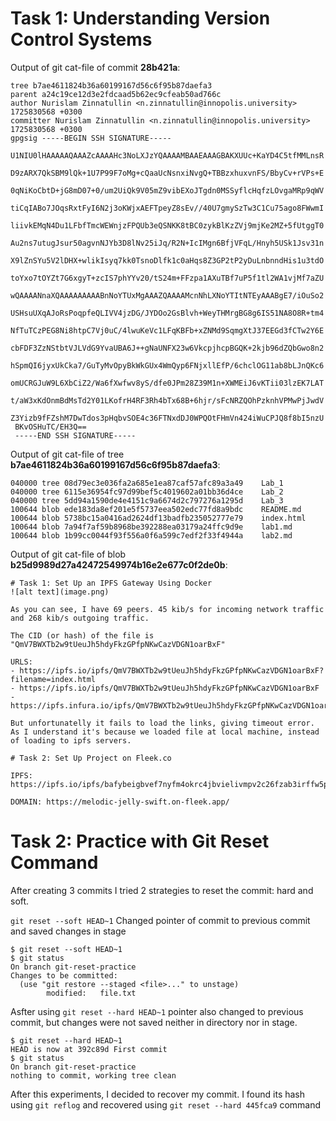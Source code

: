 # Task 1: Understanding Version Control Systems


Output of git cat-file of commit **28b421a**:

```
tree b7ae4611824b36a60199167d56c6f95b87daefa3
parent a24c19ce12d3e2fdcaad5b62ec9cfeab50ad766c
author Nurislam Zinnatullin <n.zinnatullin@innopolis.university> 1725830568 +0300
committer Nurislam Zinnatullin <n.zinnatullin@innopolis.university> 1725830568 +0300
gpgsig -----BEGIN SSH SIGNATURE-----
 U1NIU0lHAAAAAQAAAZcAAAAHc3NoLXJzYQAAAAMBAAEAAAGBAKXUUc+KaYD4C5tfMMLnsR
 D9zARX7QkSBM9lQk+1U7P99F7oMg+cQaaUcNsnxiNvgQ+TBBzxhuxvnFS/BbyCv+rVPs+E
 0qNiKoCbtD+jG8mD07+0/um2UiQk9V05mZ9vibEXoJTgdn0MSSyflcHqfzLOvgaMRp9qWV
 tiCqIABo7JOqsRxtFyI6N2j3oKWjxAEFTpeyZ8sEv//40U7gmySzTw3C1Cu75ago8FWwmI
 liivkEMqN4Du1LFbfTmcWEWnjzFPQUb3eQSNKK8tBC0zykBlKzZVj9mjKe2MZ+5fUtggT0
 Au2ns7utugJsur50agvnNJYb3D8lNv25iJq/R2N+IcIMgn6BfjVFqL/Hnyh5USk1Jsv31n
 X9lZnSYu5V2lDHX+wlikIsyq7kk0TsnoDlfk1c0aHqs8Z3GP2tP2yDuLnbnndHis1u3tdO
 toYxo7tOYZt7G6xgyT+zcIS7phYYv20/tS24m+FFzpa1AXuTBf7uP5f1tl2WA1vjMf7aZU
 wQAAAANnaXQAAAAAAAAABnNoYTUxMgAAAZQAAAAMcnNhLXNoYTItNTEyAAABgE7/iOuSo2
 USHsuUXqAJoRsPoqpfeQLIVV4jzDG/JYDOo2GsBlvh+WeyTHMrgBG8g6IS51NA8O8R+tm4
 NfTuTCzPEG8Ni8htpC7Vj0uC/4lwuKeVc1LFqKBFb+xZNMd9SqmgXtJ37EEGd3fCTw2Y6E
 cbFDF3ZzNStbtVJLVdG9YvaUBA6J++gNaUNFX23w6VkcpjhcpBGQK+2kjb96dZQbGwo8n2
 hSpmQI6jyxUkCka7/GuTyMvOpyBkWkGUx4WmQyp6FNjxllEfP/6chclOG11ab8bLJnQKc6
 omUCRGJuW9L6XbCiZ2/Wa6fXwfwv8yS/dfe0JPm28Z39M1n+XWMEiJ6vKTii03lzEK7LAT
 t/aW3xKdOnmBdMsTd2Y01LKofrH4RF3Rh4bTx68B+6hjr/sFcNRZQOhPzknhVPMwPjJwdV
 Z3Yizb9fFZshM7DwTdos3pHqbvSOE4c36FTNxdDJ0WPQOtFHmVn424iWuCPJQ8f8bI5nzU
 BKvOSHuTC/EH3Q==
 -----END SSH SIGNATURE-----
 ```

Output of git cat-file of tree **b7ae4611824b36a60199167d56c6f95b87daefa3**:

 ```
040000 tree 08d79ec3e036fa2a685e1ea87caf57afc89a3a49    Lab_1
040000 tree 6115e36954fc97d99bef5c4019602a01bb36d4ce    Lab_2
040000 tree 5dd94a1590de4e4151c9a6674d2c797276a1295d    Lab_3
100644 blob ede183da8ef201e5f5737eea502edc77fd8a9bdc    README.md
100644 blob 5738bc15a0416ad2624df13badfb235052777e79    index.html
100644 blob 7a94f7af59b8968be392288ea03179a24ffc9d9e    lab1.md
100644 blob 1b99cc0044f93f556a0f6a599c7edf2f33f4944a    lab2.md
 ```

Output of git cat-file of blob **b25d9989d27a42472549974b16e2e677c0f2de0b**:
```
# Task 1: Set Up an IPFS Gateway Using Docker
![alt text](image.png)

As you can see, I have 69 peers. 45 kib/s for incoming network traffic and 268 kib/s outgoing traffic.

The CID (or hash) of the file is "QmV7BWXTb2w9tUeuJh5hdyFkzGPfpNKwCazVDGN1oarBxF"

URLS:
- https://ipfs.io/ipfs/QmV7BWXTb2w9tUeuJh5hdyFkzGPfpNKwCazVDGN1oarBxF?filename=index.html
- https://ipfs.io/ipfs/QmV7BWXTb2w9tUeuJh5hdyFkzGPfpNKwCazVDGN1oarBxF
- https://ipfs.infura.io/ipfs/QmV7BWXTb2w9tUeuJh5hdyFkzGPfpNKwCazVDGN1oarBxF

But unfortunatelly it fails to load the links, giving timeout error. As I understand it's because we loaded file at local machine, instead of loading to ipfs servers.

# Task 2: Set Up Project on Fleek.co

IPFS: https://ipfs.io/ipfs/bafybeigbvef7nyfm4okrc4jbvielivmpv2c26fzab3irffw5pofxzjeoaq/

DOMAIN: https://melodic-jelly-swift.on-fleek.app/
```


# Task 2: Practice with Git Reset Command


After creating 3 commits I tried 2 strategies to reset the commit: hard and soft.

`git reset --soft HEAD~1`
Changed pointer of commit to previous commit and saved changes in stage

```
$ git reset --soft HEAD~1
$ git status
On branch git-reset-practice
Changes to be committed:
  (use "git restore --staged <file>..." to unstage)
        modified:   file.txt
```

Asfter using `git reset --hard HEAD~1` pointer also changed to previous commit, but changes were not saved neither in directory nor in stage.

```
$ git reset --hard HEAD~1
HEAD is now at 392c89d First commit
$ git status
On branch git-reset-practice
nothing to commit, working tree clean
```

After this experiments, I decided to recover my commit. I found its hash using `git reflog` and recovered using `git reset --hard 445fca9` command
